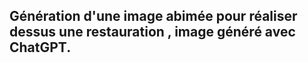 
## Génération d'une image abimée pour réaliser dessus une restauration , image généré avec ChatGPT.
